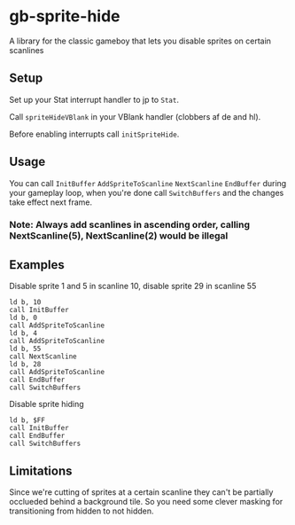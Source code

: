 # gb-sprite-hide
A library for the classic gameboy that lets you disable sprites on certain scanlines
## Setup
Set up your Stat interrupt handler to jp to `Stat`.

Call `spriteHideVBlank` in your VBlank handler (clobbers af de and hl).

Before enabling interrupts call `initSpriteHide`.
## Usage
You can call `InitBuffer` `AddSpriteToScanline` `NextScanline` `EndBuffer`
during your gameplay loop, when you're done call `SwitchBuffers` and the changes take effect next frame.
### Note: Always add scanlines in ascending order, calling NextScanline(5), NextScanline(2) would be illegal
## Examples
Disable sprite 1 and 5 in scanline 10, disable sprite 29 in scanline 55
```
ld b, 10
call InitBuffer
ld b, 0
call AddSpriteToScanline
ld b, 4
call AddSpriteToScanline
ld b, 55
call NextScanline
ld b, 28
call AddSpriteToScanline
call EndBuffer
call SwitchBuffers
```
Disable sprite hiding
```
ld b, $FF
call InitBuffer
call EndBuffer
call SwitchBuffers
```
## Limitations
Since we're cutting of sprites at a certain scanline they can't be partially occlueded behind a background tile.
So you need some clever masking for transitioning from hidden to not hidden.
